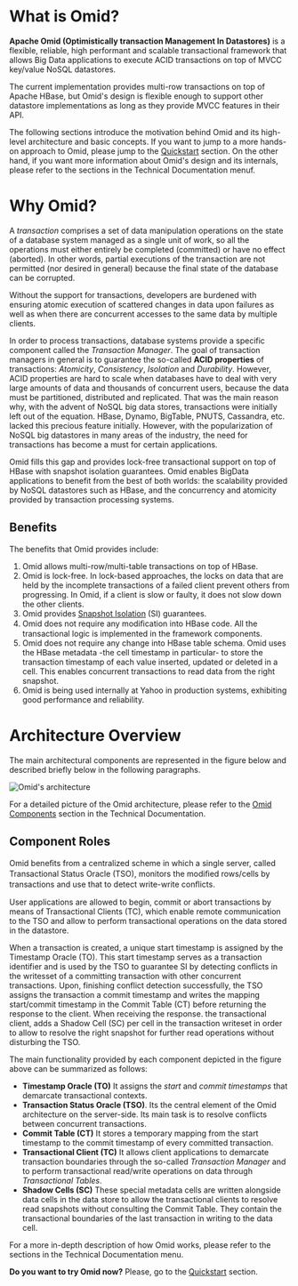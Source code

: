 # What is Omid?

**Apache Omid (Optimistically transaction Management In Datastores)** is a flexible, reliable, high performant
and scalable transactional framework that allows Big Data applications to execute ACID transactions on top of 
MVCC key/value NoSQL datastores.

The current implementation provides multi-row transactions on top of Apache HBase, but Omid's design is 
flexible enough to support other datastore implementations as long as they provide MVCC features in their API.

The following sections introduce the motivation behind Omid and its high-level architecture and 
basic concepts. If you want to jump to a more hands-on approach to Omid, please jump to the [Quickstart](quickstart.html) section.
On the other hand, if you want more information about Omid's design and its internals, please refer to the 
sections in the Technical Documentation menuf.

# Why Omid?

A *transaction* comprises a set of data manipulation operations on the state of a database system managed as a single 
unit of work, so all the operations must either entirely be completed (committed) or have no effect (aborted). In other 
words, partial executions of the transaction are not permitted (nor desired in general) because the final state of the 
database can be corrupted.

Without the support for transactions, developers are burdened with ensuring atomic execution of scattered changes in 
data upon failures as well as when there are concurrent accesses to the same data by multiple clients.

In order to process transactions, database systems provide a specific component called the *Transaction Manager*. 
The goal of transaction managers in general is to guarantee the so-called **ACID properties** of transactions: 
*Atomicity*, *Consistency*, *Isolation* and *Durability*. However, ACID properties are hard to scale when databases
have to deal with very large amounts of data and thousands of concurrent users, because the data must be partitioned, 
distributed and replicated. That was the main reason why, with the advent of NoSQL big data stores, transactions were
initially left out of the equation. HBase, Dynamo, BigTable, PNUTS, Cassandra, etc. lacked this precious feature 
initially. However, with the popularization of NoSQL big datastores in many areas of the industry, the need for 
transactions has become a must for certain applications.

Omid fills this gap and provides lock-free transactional support on top of HBase with snapshot isolation guarantees.
Omid enables BigData applications to benefit from the best of both worlds: the scalability provided by NoSQL 
datastores such as HBase, and the concurrency and atomicity provided by transaction processing systems.

## Benefits

The benefits that Omid provides include:

1. Omid allows multi-row/multi-table transactions on top of HBase.
2. Omid is lock-free. In lock-based approaches, the locks on data that are held by the incomplete transactions of 
a failed client prevent others from progressing. In Omid, if a client is slow or faulty, it does not slow down the 
other clients.
3. Omid provides [Snapshot Isolation](basic-concepts.html#Snapshot_Isolation) (SI) guarantees.
4. Omid does not require any modiﬁcation into HBase code. All the transactional logic is implemented in the framework
components.
5. Omid does not require any change into HBase table schema. Omid uses the HBase metadata -the cell timestamp in 
particular- to store the transaction timestamp of each value inserted, updated or deleted in a cell. This enables 
concurrent transactions to read data from the right snapshot.
6. Omid is being used internally at Yahoo in production systems, exhibiting good performance and reliability.

# Architecture Overview

The main architectural components are represented in the figure below and described briefly below in the following
paragraphs.

![Omid's architecture](images/architecture.png)

For a detailed picture of the Omid architecture, please refer to the [Omid Components](omid-components.html) section in the Technical Documentation.

## Component Roles

Omid beneﬁts from a centralized scheme in which a single server, called Transactional Status Oracle (TSO), monitors the
modiﬁed rows/cells by transactions and use that to detect write-write conﬂicts. 

User applications are allowed to begin, commit or abort transactions by means of Transactional Clients (TC), which 
enable remote communication to the TSO and allow to perform transactional operations on the data stored in the datastore.

When a transaction is created, a unique start timestamp is assigned by the Timestamp Oracle (TO). This start timestamp
serves as a transaction identifier and is used by the TSO to guarantee SI by detecting conflicts in the writesset of 
a committing transaction with other concurrent transactions. Upon, finishing conflict detection successfully, the 
TSO assigns the transaction a commit timestamp and writes the mapping start/commit timestamp in the Commit Table (CT)
before returning the response to the client. When receiving the response. the transactional client, adds a Shadow 
Cell (SC) per cell in the transaction writeset in order to allow to resolve the right snapshot for further read 
operations without disturbing the TSO.

The main functionality provided by each component depicted in the figure above can be summarized as follows:

* **Timestamp Oracle (TO)** It assigns the _start_ and _commit timestamps_ that demarcate transactional contexts.
* **Transaction Status Oracle (TSO)**. Its the central element of the Omid architecture on the server-side. Its main
task is to resolve conflicts between concurrent transactions.
* **Commit Table (CT)** It stores a temporary mapping from the start timestamp to the commit timestamp of every 
committed transaction.
* **Transactional Client (TC)** It allows client applications to demarcate transaction boundaries through the so-called
_Transaction Manager_ and to perform transactional read/write operations on data through _Transactional Tables_.
* **Shadow Cells (SC)** These special metadata cells are written alongside data cells in the data store to allow the
transactional clients to resolve read snapshots without consulting the Commit Table. They contain the transactional 
boundaries of the last transaction in writing to the data cell.

For a more in-depth description of how Omid works, please refer to the sections in the Technical Documentation menu.

**Do you want to try Omid now?** Please, go to the [Quickstart](quickstart.html) section.
